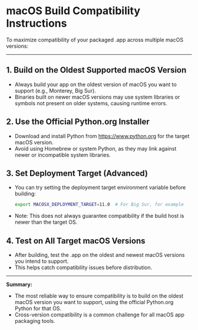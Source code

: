 # macOS Build Compatibility Instructions

To maximize compatibility of your packaged .app across multiple macOS versions:

---

## 1. Build on the Oldest Supported macOS Version

- Always build your app on the oldest version of macOS you want to support (e.g., Monterey, Big Sur).
- Binaries built on newer macOS versions may use system libraries or symbols not present on older systems, causing runtime errors.

## 2. Use the Official Python.org Installer

- Download and install Python from https://www.python.org for the target macOS version.
- Avoid using Homebrew or system Python, as they may link against newer or incompatible system libraries.

## 3. Set Deployment Target (Advanced)

- You can try setting the deployment target environment variable before building:
  ```sh
  export MACOSX_DEPLOYMENT_TARGET=11.0  # For Big Sur, for example
  ```
- Note: This does not always guarantee compatibility if the build host is newer than the target OS.

## 4. Test on All Target macOS Versions

- After building, test the .app on the oldest and newest macOS versions you intend to support.
- This helps catch compatibility issues before distribution.

---

**Summary:**  
- The most reliable way to ensure compatibility is to build on the oldest macOS version you want to support, using the official Python.org Python for that OS.
- Cross-version compatibility is a common challenge for all macOS app packaging tools.
